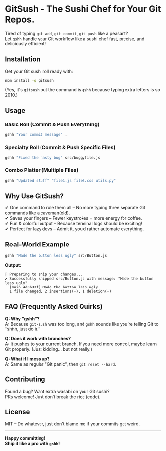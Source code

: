 # GitSush - The Sushi Chef for Your Git Repos.

Tired of typing `git add`, `git commit`, `git push` like a peasant?  
Let `gshh` handle your Git workflow like a sushi chef fast, precise, and deliciously efficient!

## Installation
Get your Git sushi roll ready with:

```bash
npm install -g gitsush
```
(Yes, it's `gitsush` but the command is `gshh` because typing extra letters is so 2010.)

## Usage

### Basic Roll (Commit & Push Everything)
```bash
gshh "Your commit message" .
```

### Specialty Roll (Commit & Push Specific Files)
```bash
gshh "Fixed the nasty bug" src/buggyfile.js
```

### Combo Platter (Multiple Files)
```bash
gshh "Updated stuff" "file1.js file2.css utils.py"
```

## Why Use GitSush?

✔ One command to rule them all – No more typing three separate Git commands like a caveman(old).  
✔ Saves your fingers – Fewer keystrokes = more energy for coffee.  
✔ Fun & colorful output – Because terminal logs should be exciting!  
✔ Perfect for lazy devs – Admit it, you’d rather automate everything.

## Real-World Example
```bash
gshh "Made the button less ugly" src/Button.js
```

**Output:**
```
🚀 Preparing to ship your changes...  
✔ Successfully shipped src/Button.js with message: "Made the button less ugly"  
  [main 4d3b33f] Made the button less ugly  
  1 file changed, 2 insertions(+), 1 deletion(-)  
```

## FAQ (Frequently Asked Quirks)

**Q: Why "gshh"?**  
A: Because `git-sush` was too long, and `gshh` sounds like you’re telling Git to "shhh, just do it."

**Q: Does it work with branches?**  
A: It pushes to your current branch. If you need more control, maybe learn Git properly. (Just kidding… but not really.)

**Q: What if I mess up?**  
A: Same as regular "Git panic", then `git reset --hard`.

## Contributing

Found a bug? Want extra wasabi on your Git sushi?  
PRs welcome! Just don’t break the rice (code).

## License

MIT – Do whatever, just don’t blame me if your commits get weird.

---

**Happy committing!**  
**Ship it like a pro with `gshh`!**
